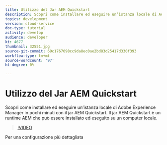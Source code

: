 ```yaml
---
title: Utilizzo del Jar AEM Quickstart
description: Scopri come installare ed eseguire un’istanza locale di Adobe Experience Manager in pochi minuti con il jar AEM Quickstart. Il jar AEM Quickstart è un runtime AEM che può essere installato ed eseguito su un computer locale.
topics: development
version: cloud-service
doc-type: tutorial
activity: develop
audience: developer
kt: 4677
thumbnail: 32551.jpg
source-git-commit: 69c1767098cc9da8ec0ae2bd83d25417d330f393
workflow-type: tm+mt
source-wordcount: '97'
ht-degree: 0%

---
```



# Utilizzo del Jar AEM Quickstart

Scopri come installare ed eseguire un’istanza locale di Adobe Experience Manager in pochi minuti con il jar AEM Quickstart. Il jar AEM Quickstart è un runtime AEM che può essere installato ed eseguito su un computer locale.

>[!VIDEO](https://video.tv.adobe.com/v/32551/?quality=12&learn=on)

Per una configurazione più dettagliata